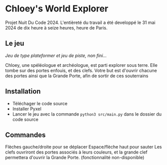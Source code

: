 # Chloey's World Explorer
Projet Nuit Du Code 2024. L'entièreté du travail a été developpé le 31 mai 2024 de dix heure à seize heures, heure de Paris.

## Le jeu
*Jeu de type plateformer et jeu de piste, non fini...*

Chloey, une spéléologue et archéologue, est parti explorer sous terre. Elle tombe sur des portes enfouis, et des clefs. Votre but est d'ouvrir chacune des portes ainsi que la Grande Porte, afin de sortir de ces souterrains

## Installation

- Téléchager le code source
- Installer Pyxel
- Lancer le jeu avec la commande `python3 src/main.py` dans le dossier du code source

## Commandes
Flèches gauche/droite pour se déplacer
Espace/flèche haut pour sauter
Les clefs ouvriront des portes associés à leurs couleurs, et la grande clef permettera d'ouvrir la Grande Porte. (fonctionnalité non-disponible)
